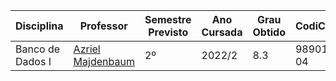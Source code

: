 | Disciplina | Professor | Semestre Previsto | Ano Cursada | Grau Obtido | CodiCred | Carga Horária |
| --- | --- | --- | --- | --- | --- | --- |
| Banco de Dados I | [Azriel Majdenbaum](https://www.linkedin.com/in/azriel-majdenbaum-pmp-a3726b2/) | 2º | 2022/2 | 8.3 | 98901-04 | 60 |
